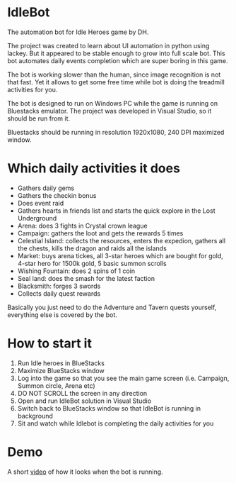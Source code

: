# IdleBot
The automation bot for Idle Heroes game by DH.

The project was created to learn about UI automation in python using lackey. But it appeared to be stable enough to grow into full scale bot.
This bot automates daily events completion which are super boring in this game.

The bot is working slower than the human, since image recognition is not that fast. Yet it allows to get some free time while bot is doing the treadmill activities for you.

The bot is designed to run on Windows PC while the game is running on Bluestacks emulator. The project was developed in Visual Studio, so it should be run from it.

Bluestacks should be running in resolution 1920x1080, 240 DPI maximized window.

# Which daily activities it does
* Gathers daily gems
* Gathers the checkin bonus
* Does event raid
* Gathers hearts in friends list and starts the quick explore in the Lost Underground
* Arena: does 3 fights in Crystal crown league
* Campaign: gathers the loot and gets the rewards 5 times
* Celestial Island: collects the resources, enters the expedion, gathers all the chests, kills the dragon and raids all the islands
* Market: buys arena tickes, all 3-star heroes which are bought for gold, 4-star hero for 1500k gold, 5 basic summon scrolls
* Wishing Fountain: does 2 spins of 1 coin
* Seal land: does the smash for the latest faction
* Blacksmith: forges 3 swords
* Collects daily quest rewards

Basically you just need to do the Adventure and Tavern quests yourself, everything else is covered by the bot.

# How to start it

1. Run Idle heroes in BlueStacks
2. Maximize BlueStacks window
3. Log into the game so that you see the main game screen (i.e. Campaign, Summon circle, Arena etc)
4. DO NOT SCROLL the screen in any direction
5. Open and run IdleBot solution in Visual Studio
6. Switch back to BlueStacks window so that IdleBot is running in background
7. Sit and watch while Idlebot is completing the daily activities for you

# Demo
A short [video](https://github.com/AntonKukoba1/IdleBot/blob/master/Demo.m4v) of how it looks when the bot is running.


